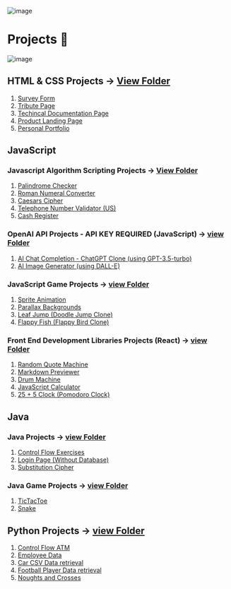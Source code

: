 ![image](https://github.com/StevieJSmith/Graduate-Projects/blob/main/Images/Name%20Banner.png)
# Projects :eyes:

![image](https://github.com/StevieJSmith/Graduate-Projects/blob/main/Images/Grad-Project%20Tech-Stack.png)

## HTML & CSS Projects &rarr; [View Folder](https://github.com/StevieJSmith/Graduate-Projects/tree/main/HTML%20%26%20CSS%20Projects)
1. [Survey Form](https://github.com/StevieJSmith/Graduate-Projects/tree/main/HTML%20%26%20CSS%20Projects/Survey%20Form)
2. [Tribute Page](https://github.com/StevieJSmith/Graduate-Projects/tree/main/HTML%20%26%20CSS%20Projects/Tribute%20Page)
3. [Techincal Documentation Page](https://github.com/StevieJSmith/Graduate-Projects/tree/main/HTML%20%26%20CSS%20Projects/Technical%20Documentation%20Page)
4. [Product Landing Page](https://github.com/StevieJSmith/Graduate-Projects/tree/main/HTML%20%26%20CSS%20Projects/Product%20Landing%20Page)
5. [Personal Portfolio](https://github.com/StevieJSmith/Graduate-Projects/tree/main/HTML%20%26%20CSS%20Projects/Personal%20Portfolio%20Webpage)

## JavaScript

### Javascript Algorithm Scripting Projects &rarr; [View Folder](https://github.com/StevieJSmith/Graduate-Projects/tree/main/Javascript%20Algorithm%20Scripting%20Projects)
1. [Palindrome Checker](https://github.com/StevieJSmith/Graduate-Projects/blob/main/Javascript%20Algorithm%20Scripting%20Projects/Palindrome%20Checker.js)
2. [Roman Numeral Converter](https://github.com/StevieJSmith/Graduate-Projects/blob/main/Javascript%20Algorithm%20Scripting%20Projects/Roman%20Numeral%20Converter.js)
3. [Caesars Cipher](https://github.com/StevieJSmith/Graduate-Projects/blob/main/Javascript%20Algorithm%20Scripting%20Projects/Caesars%20Cipher.js)
4. [Telephone Number Validator (US)](https://github.com/StevieJSmith/Graduate-Projects/blob/main/Javascript%20Algorithm%20Scripting%20Projects/Telephone%20Number%20Validator.js)
5. [Cash Register](https://github.com/StevieJSmith/Graduate-Projects/blob/main/Javascript%20Algorithm%20Scripting%20Projects/Cash%20Register.js)

### OpenAI API Projects - API KEY REQUIRED (JavaScript) &rarr; [view Folder](https://github.com/StevieJSmith/CS-Graduate-Projects/tree/main/OpenAI%20API%20Projects%20(JavaScript))
1. [AI Chat Completion - ChatGPT Clone (using GPT-3.5-turbo)](https://github.com/StevieJSmith/CS-Graduate-Projects/tree/main/OpenAI%20API%20Projects%20(JavaScript)/AI%20Chat%20Completion%20-%20ChatGPT%20Clone%20(using%20GPT-3.5-turbo))
2. [AI Image Generator (using DALL-E)](https://github.com/StevieJSmith/CS-Graduate-Projects/tree/main/OpenAI%20API%20Projects%20(JavaScript)/AI%20Chat%20Completion%20-%20ChatGPT%20Clone%20(using%20GPT-3.5-turbo))

### JavaScript Game Projects &rarr; [view Folder](https://github.com/StevieJSmith/CS-Graduate-Projects/tree/main/JavaScript%20Game%20Projects)
1. [Sprite Animation](https://github.com/StevieJSmith/CS-Graduate-Projects/tree/main/JavaScript%20Game%20Projects/Sprite%20Animation)
2. [Parallax Backgrounds](https://github.com/StevieJSmith/CS-Graduate-Projects/tree/main/JavaScript%20Game%20Projects/Parallax%20Backgrounds)
3. [Leaf Jump (Doodle Jump Clone)](https://github.com/StevieJSmith/CS-Graduate-Projects/tree/main/JavaScript%20Game%20Projects/Leaf%20Jump%20(Doodle%20Jump%20Clone))
4. [Flappy Fish (Flappy Bird Clone)](https://github.com/StevieJSmith/CS-Graduate-Projects/tree/main/JavaScript%20Game%20Projects/Flappy%20Fish%20(Flappy%20Bird%20Clone))

### Front End Development Libraries Projects (React) &rarr; [view Folder](https://github.com/StevieJSmith/Graduate-Projects/tree/main/Front%20End%20Development%20Libraries%20Projects%20(React))
1. [Random Quote Machine](https://github.com/StevieJSmith/Graduate-Projects/tree/main/Front%20End%20Development%20Libraries%20Projects%20(React)/Random%20Quote%20Machine)
2. [Markdown Previewer](https://github.com/StevieJSmith/Graduate-Projects/tree/main/Front%20End%20Development%20Libraries%20Projects%20(React)/Markdown%20Previewer)
3. [Drum Machine](https://github.com/StevieJSmith/Graduate-Projects/tree/main/Front%20End%20Development%20Libraries%20Projects%20(React)/Drum%20Machine)
4. [JavaScript Calculator](https://github.com/StevieJSmith/Graduate-Projects/tree/main/Front%20End%20Development%20Libraries%20Projects%20(React)/JavaScript%20Calculator)
5. [25 + 5 Clock (Pomodoro Clock)](https://github.com/StevieJSmith/Graduate-Projects/tree/main/Front%20End%20Development%20Libraries%20Projects%20(React)/25%20%2B%205%20Clock)

## Java

### Java Projects &rarr; [view Folder](https://github.com/StevieJSmith/CS-Graduate-Projects/tree/main/Java%20Projects)
1. [Control Flow Exercises](https://github.com/StevieJSmith/CS-Projects/blob/main/Java%20Projects/ControlFlowExercises.java)
2. [Login Page (Without Database)](https://github.com/StevieJSmith/CS-Graduate-Projects/tree/main/Java%20Projects/Login%20Page%20(Without%20Database))
3. [Substitution Cipher](https://github.com/StevieJSmith/CS-Graduate-Projects/tree/main/Java%20Projects/Substitution%20Cipher)

### Java Game Projects &rarr; [view Folder](https://github.com/StevieJSmith/CS-Graduate-Projects/tree/main/Java%20Game%20Projects)
1. [TicTacToe](https://github.com/StevieJSmith/CS-Graduate-Projects/tree/main/Java%20Game%20Projects/TicTacToe)
2. [Snake](https://github.com/StevieJSmith/CS-Graduate-Projects/tree/main/Java%20Game%20Projects/Snake)

## Python Projects &rarr; [view Folder](https://github.com/StevieJSmith/Graduate-Projects/tree/main/Python%20Projects)
1. [Control Flow ATM](https://github.com/StevieJSmith/Graduate-Projects/blob/main/Python%20Projects/control_flow_atm.py)
2. [Employee Data](https://github.com/StevieJSmith/Graduate-Projects/blob/main/Python%20Projects/employee_data.py)
3. [Car CSV Data retrieval](https://github.com/StevieJSmith/Graduate-Projects/blob/main/Python%20Projects/csv_car_task.py)
4. [Football Player Data retrieval](https://github.com/StevieJSmith/CS-Graduate-Projects/blob/main/Python%20Projects/Football_Player_data_retrieval.py)
5. [Noughts and Crosses](https://github.com/StevieJSmith/CS-Graduate-Projects/blob/main/Python%20Projects/Noughts_and_Crosses.py)
